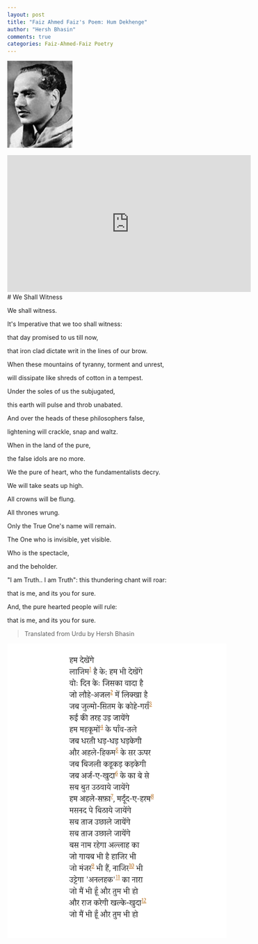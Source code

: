 ```yaml
---
layout: post
title: "Faiz Ahmed Faiz's Poem: Hum Dekhenge"
author: "Hersh Bhasin"
comments: true
categories: Faiz-Ahmed-Faiz Poetry
---
```






![faiz](../assets/faiz.jpg)


<iframe width="560" height="315" src="https://www.youtube.com/embed/QOe4AJnrrqg" frameborder="0" allow="accelerometer; autoplay; encrypted-media; gyroscope; picture-in-picture" allowfullscreen></iframe>
# We Shall Witness 

We shall witness.

It's Imperative  that we too shall witness:



that day promised to us till now,

that iron clad dictate writ in the lines of our brow.



When these mountains of  tyranny, torment and unrest,

will dissipate like shreds of cotton in a tempest.



Under the soles of us the subjugated,

this earth will pulse and throb unabated.



And over the heads of these philosophers false,

lightening will crackle, snap and waltz.



When  in the land of the pure,

the  false idols are no more.



We the pure of heart, who the fundamentalists decry.

We will take seats up high.



All crowns will be flung.

All thrones wrung.



Only the True One's name will remain.

The One who is invisible, yet visible.



Who is the spectacle,

and the beholder.



"I am Truth.. I am Truth":  this thundering chant will roar:

that is me, and  its you for sure.



And,  the pure hearted people will rule:

that is me, and  its you for sure.



> Translated from Urdu by Hersh Bhasin

  

![faiz](../assets/faiz-ham-dekhan-ge.png)